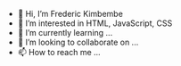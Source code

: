 - 👋 Hi, I’m Frederic Kimbembe
- 👀 I’m interested in HTML, JavaScript, CSS
- 🌱 I’m currently learning ...
- 💞️ I’m looking to collaborate on ...
- 📫 How to reach me ...
